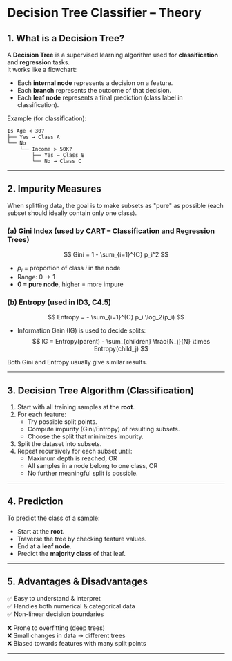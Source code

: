 # Decision Tree Classifier – Theory

## 1. What is a Decision Tree?
A **Decision Tree** is a supervised learning algorithm used for **classification** and **regression** tasks.  
It works like a flowchart:  
- Each **internal node** represents a decision on a feature.  
- Each **branch** represents the outcome of that decision.  
- Each **leaf node** represents a final prediction (class label in classification).  

Example (for classification):  
```
Is Age < 30?
├── Yes → Class A
└── No
    └── Income > 50K?
        ├── Yes → Class B
        └── No → Class C
```

---

## 2. Impurity Measures
When splitting data, the goal is to make subsets as "pure" as possible (each subset should ideally contain only one class).

### (a) Gini Index (used by CART – Classification and Regression Trees)
$$
Gini = 1 - \sum_{i=1}^{C} p_i^2
$$
- $p_i$ = proportion of class $i$ in the node  
- Range: $0 \to 1$  
- **0 = pure node**, higher = more impure  

### (b) Entropy (used in ID3, C4.5)
$$
Entropy = - \sum_{i=1}^{C} p_i \log_2(p_i)
$$
- Information Gain (IG) is used to decide splits:
$$
IG = Entropy(parent) - \sum_{children} \frac{N_j}{N} \times Entropy(child_j)
$$

Both Gini and Entropy usually give similar results.  

---

## 3. Decision Tree Algorithm (Classification)
1. Start with all training samples at the **root**.  
2. For each feature:  
   - Try possible split points.  
   - Compute impurity (Gini/Entropy) of resulting subsets.  
   - Choose the split that minimizes impurity.  
3. Split the dataset into subsets.  
4. Repeat recursively for each subset until:  
   - Maximum depth is reached, OR  
   - All samples in a node belong to one class, OR  
   - No further meaningful split is possible.  

---

## 4. Prediction
To predict the class of a sample:
- Start at the **root**.  
- Traverse the tree by checking feature values.  
- End at a **leaf node**.  
- Predict the **majority class** of that leaf.  

---

## 5. Advantages & Disadvantages
✅ Easy to understand & interpret  
✅ Handles both numerical & categorical data  
✅ Non-linear decision boundaries  

❌ Prone to overfitting (deep trees)  
❌ Small changes in data → different trees  
❌ Biased towards features with many split points  

---
